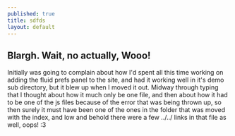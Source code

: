 ```yaml
---
published: true
title: sdfds
layout: default
---
```


## Blargh. Wait, no actually, Wooo!

Initially was going to complain about how I'd spent all this time working on adding the fluid prefs panel to the site, and had it working well in it's demo sub directory, but it blew up when I moved it out. Midway through typing that I thought about how it much only be one file, and then about how it had to be one of the js files because of the error that was being thrown up, so then surely it must have been one of the ones in the folder that was moved with the index, and low and behold there were a few ../../ links in that file as well, oops! :3
